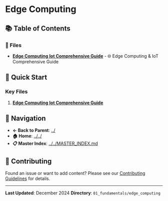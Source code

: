 # Edge Computing

## 📚 Table of Contents

### 📄 Files

- **[Edge Computing Iot Comprehensive Guide](edge_computing_iot_comprehensive_guide.md)** - 🌐 Edge Computing & IoT Comprehensive Guide

## 🚀 Quick Start

### Key Files
1. **[Edge Computing Iot Comprehensive Guide](edge_computing_iot_comprehensive_guide.md)**

## 🔗 Navigation

- **← Back to Parent**: [../](../)
- **🏠 Home**: [../../](../..)
- **📋 Master Index**: [../../MASTER_INDEX.md](../..MASTER_INDEX.md)

## 🤝 Contributing

Found an issue or want to add content? Please see our [Contributing Guidelines](../../CONTRIBUTING.md) for details.

---

**Last Updated**: December 2024
**Directory**: `01_fundamentals/edge_computing`
